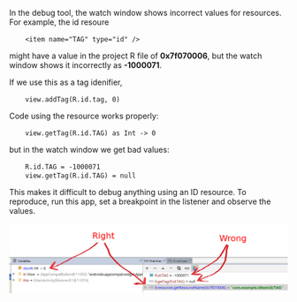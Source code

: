In the debug tool, the watch window shows incorrect values for resources. For example, the id resoure
```
	<item name="TAG" type="id" />
```	
might have a value in the project R file of __0x7f070006__, but the watch window shows it incorrectly as __-1000071__.

If we use this as a tag idenifier, 
```
    view.addTag(R.id.tag, 0)
```
Code using the resource works properly:
```
    view.getTag(R.id.TAG) as Int -> 0
```
but in the watch window we get bad values:
```
    R.id.TAG = -1000071
    view.getTag(R.id.TAG) = null
```
This makes it difficult to debug anything using an ID resource.
To reproduce, run this app, set a breakpoint in the listener and observe the values.

![Screenshot](app/src/main/res/drawable/screenshot.png)
